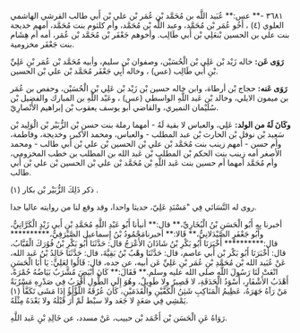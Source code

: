 ٣٦٨١ -** عس:** عُبَيد اللَّه بن مُحَمَّد بْن عُمَر بْن علي بْن أَبي طالب القرشي الهاشمي العلوي (٤) ، أَخُو عُمَر بْن مُحَمَّد، وعبد اللَّه بْن مُحَمَّد، وأم كلثوم بنت مُحَمَّد، أمهم خديجة بنت علي بن الحسين بْنعَلِي بْن أَبي طَالِب. وأخوهم جَعْفَر بْن مُحَمَّد بْن عُمَر، أمه أم هِشَام بنت جَعْفَر مخزومية.

**رَوَى عَن:** خاله زَيْد بْن عَلِي بْن الْحُسَيْن، وصفوان بْن سليم، وأبيه مُحَمَّد بْن عُمَر بْنِ عَلِيِّ بْنِ أَبي طَالِب (عس) ، وخاله أَبِي جَعْفَر مُحَمَّد بْن علي بْن الحسين.

**رَوَى عَنه:** حجاج بْن أرطاة، وابن خاله حسين بْن زَيْد بْن عَلِي بْن الْحُسَيْن، وحفص بن عُمَر بن ميمون الايلي، وخالد بْن عَبد اللَّهِ الواسطي (عس) ، وعَبْد اللَّهِ بن المبارك والفضيل بْن سُلَيْمان النميري، والقاضي أبو يوسف يعقوب بْن إبراهيم الأَنْصارِيّ.

**وكَانَ لَهُ من الولد:** عَلِي، والعباس لا بقية لَهُ - أمهما رملة بنت حسن بْن الزُّبَيْر بْن الْوَلِيد بْن سَعِيد بْن نوفل بْن الحارث بْن عبد المطلب - والعباس، ومحمد الأكبر، وخديجة، وفاطمة، وأم حسن - أمهم زينب بنت مُحَمَّد بْن علي بْن الحسين بْن علي بْن أَبي طالب - ومحمد الأصغر أمه زينب بنت الحكم بْن المطلب بْن عَبد الله بن المطلب بن خطب المخزومي، وأم مُحَمَّد أمهما أم حسين بنت عَبد اللَّهِ بْن مُحَمَّد بْن علي بْن الحسين بْن علي بْن أَبي طالب.

ذكر ذَلِكَ الزُّبَيْر بْن بكار (١) .

روى له النَّسَائي فِي "مَسْنَدِ عَلِيّ، حديثا واحدا، وقد وقع لنا من روايته عاليا جدا.

أخبرنا بِهِ أَبُو الْحَسَنِ بْنُ الْبُخَارِيِّ،** قال:** أنبأنا أَبُو عَبْدِ اللَّهِ مُحَمَّدِ بْنِ أَبي زَيْدٍ الْكَرَّانِيُّ، وأَبُو جَعْفَرٍ الصَّيْدَلانِيُّ،** قَالا:** أخبرنامَحْمُودُ بْنُ إِسماعيل الصَّيْرَفِيُّ،********** قال:********** أَخْبَرَنَا أَبُو بَكْرِ بْنُ شَاذَانَ الأَعْرَجُ قال: حَدَّثَنَا أَبُو بَكْرِ بْنُ فُوُرَكَ الْقَبَّابُ، قال: أَخْبَرَنَا أَبُو بَكْر بْن أَبي عاصم، قال: حَدَّثَنَا وهْبُ بْنُ بَقِيَّةَ، قال: حَدَّثَنَا خَالِدُ بْنُ عَبد الله، عَنْ عُبَيد الله بْن مُحَمَّدِ بْنِ عُمَر بْنِ عَلِيِّ عَن أبيه، عن جده، قال: قَالُوا لِعَلِيٍّ: يَا أَبَا الْحَسَنِ انْعَتْ لَنَا رَسُولَ اللَّهِ صلى الله عليه وسلم.** فَقَالَ:** كَانَ أَبْيَضَ مُشَّرَبٌ بَيَاضُهُ حُمْرَةً، أَهْدَبُ الأَشْفَارِ، أَسْوَدُ الْحَدَقَةِ، لا قَصِيرٌ ولا طَوِيلٌ، وهُوَ إِلَى الطُّولِ أَقْرَبُ فِي صَدْرِهِ مَسْرُبَةٌ مَنْ رَآهُ جَهَرَهُ، عَظِيمُ الْمَنَاكِبِ شَثِنُ الْكَفَّيْنِ والْقَدَمَيْنِ، كَأنَ عُرُقَهُ اللُّؤْلُؤُ إِذَا مَشَى تَكَفَّأَ (١) يَمْشِي فِي صَعَدٍ لا جَعَد ولا سبْط لَمْ أَرَ قَبْلَهُ ولا بَعْدَهُ مِثْلَهُ.

رَوَاهُ عَنِ الْحَسَن بْن أَحْمَد بْن حبيب، عَنْ مسدد، عن خَالِدِ بْنِ عَبد اللَّهِ.